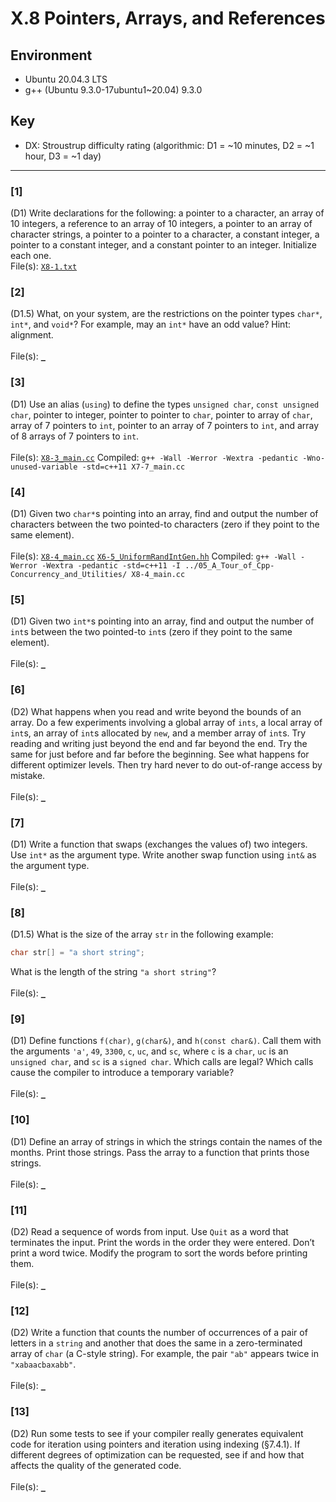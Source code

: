 # X.8 Pointers, Arrays, and References

## Environment
- Ubuntu 20.04.3 LTS
- g++ (Ubuntu 9.3.0-17ubuntu1~20.04) 9.3.0

## Key
- DX: Stroustrup difficulty rating (algorithmic: D1 = ~10 minutes, D2 = ~1 hour, D3 = ~1 day)

---

### \[1\]
(D1) Write declarations for the following: a pointer to a character, an array of 10 integers, a reference to an array of 10 integers, a pointer to an array of character strings, a pointer to a pointer to a character, a constant integer, a pointer to a constant integer, and a constant pointer to an integer. Initialize each one.\
File(s): [`X8-1.txt`](./X8-1.txt)

### \[2\]
(D1.5) What, on your system, are the restrictions on the pointer types `char*`, `int*`, and `void*`? For example, may an `int*` have an odd value? Hint: alignment.\
\
File(s): [`_`](./)

### \[3\]
(D1) Use an alias (`using`) to define the types `unsigned char`, `const unsigned char`, pointer to integer, pointer to pointer to `char`, pointer to array of `char`, array of 7 pointers to `int`, pointer to an array of 7 pointers to `int`, and array of 8 arrays of 7 pointers to `int`.\
\
File(s): [`X8-3_main.cc`](./X8-3_main.cc)
Compiled: `g++ -Wall -Werror -Wextra -pedantic -Wno-unused-variable -std=c++11 X7-7_main.cc`

### \[4\]
(D1) Given two `char*`s pointing into an array, find and output the number of characters between the two pointed-to characters (zero if they point to the same element).\
\
File(s): [`X8-4_main.cc`](./X8-4_main.cc) [`X6-5_UniformRandIntGen.hh`](./X6-5_UniformRandIntGen.hh)
Compiled: `g++ -Wall -Werror -Wextra -pedantic -std=c++11 -I ../05_A_Tour_of_Cpp-Concurrency_and_Utilities/ X8-4_main.cc`

### \[5\]
(D1) Given two `int*`s pointing into an array, find and output the number of `int`s between the
two pointed-to `int`s (zero if they point to the same element).\
\
File(s): [`_`](./)

### \[6\]
(D2) What happens when you read and write beyond the bounds of an array. Do a few experiments involving a global array of `ints`, a local array of `int`s, an array of `int`s allocated by `new`, and a member array of `int`s. Try reading and writing just beyond the end and far beyond the end. Try the same for just before and far before the beginning. See what happens for different optimizer levels. Then try hard never to do out-of-range access by mistake.\
\
File(s): [`_`](./)

### \[7\]
(D1) Write a function that swaps (exchanges the values of) two integers. Use `int*` as the argument type. Write another swap function using `int&` as the argument type.\
\
File(s): [`_`](./)

### \[8\]
(D1.5) What is the size of the array `str` in the following example:
```C++
char str[] = "a short string";
```
What is the length of the string `"a short string"`?\
\
File(s): [`_`](./)

### \[9\]
(D1) Define functions `f(char)`, `g(char&)`, and `h(const char&)`. Call them with the arguments `'a'`, `49`, `3300`, `c`, `uc`, and `sc`, where `c` is a `char`, `uc` is an `unsigned char`, and `sc` is a `signed char`. Which calls are legal? Which calls cause the compiler to introduce a temporary variable?\
\
File(s): [`_`](./)

### \[10\]
(D1) Define an array of strings in which the strings contain the names of the months. Print those strings. Pass the array to a function that prints those strings.\
\
File(s): [`_`](./)

### \[11\]
(D2) Read a sequence of words from input. Use `Quit` as a word that terminates the input. Print the words in the order they were entered. Don’t print a word twice. Modify the program to sort the words before printing them.\
\
File(s): [`_`](./)

### \[12\]
(D2) Write a function that counts the number of occurrences of a pair of letters in a `string` and another that does the same in a zero-terminated array of `char` (a C-style string). For example, the pair `"ab"` appears twice in `"xabaacbaxabb"`.\
\
File(s): [`_`](./)

### \[13\]
(D2) Run some tests to see if your compiler really generates equivalent code for iteration using pointers and iteration using indexing (§7.4.1). If different degrees of optimization can be requested, see if and how that affects the quality of the generated code.\
\
File(s): [`_`](./)
